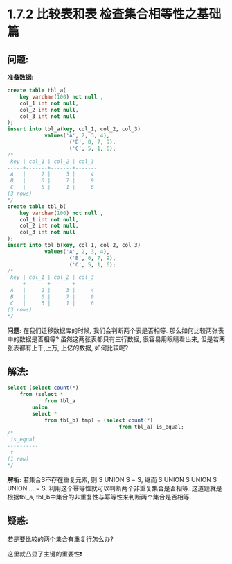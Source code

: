 # 1.7.2 比较表和表 检查集合相等性之基础篇

## 问题:
**准备数据:**
```sql
create table tbl_a(
    key varchar(100) not null ,
    col_1 int not null,
    col_2 int not null,
    col_3 int not null
);
insert into tbl_a(key, col_1, col_2, col_3)
            values('A', 2, 3, 4),
                    ('B', 0, 7, 9),
                    ('C', 5, 1, 6);
/*
 key | col_1 | col_2 | col_3
-----+-------+-------+-------
 A   |     2 |     3 |     4
 B   |     0 |     7 |     9
 C   |     5 |     1 |     6
(3 rows)
*/
create table tbl_b(
    key varchar(100) not null ,
    col_1 int not null,
    col_2 int not null,
    col_3 int not null
);
insert into tbl_b(key, col_1, col_2, col_3)
            values('A', 2, 3, 4),
                    ('B', 0, 7, 9),
                    ('C', 5, 1, 6);
/*
 key | col_1 | col_2 | col_3
-----+-------+-------+-------
 A   |     2 |     3 |     4
 B   |     0 |     7 |     9
 C   |     5 |     1 |     6
(3 rows)
*/
```

**问题:**
在我们迁移数据库的时候, 我们会判断两个表是否相等.
那么如何比较两张表中的数据是否相等?
虽然这两张表都只有三行数据, 很容易用眼睛看出来, 但是若两张表都有上千,上万, 上亿的数据,
如何比较呢?

## 解法:
```sql
select (select count(*)
    from (select *
            from tbl_a
        union 
        select *
            from tbl_b) tmp) = (select count(*)
                                    from tbl_a) is_equal;
/*
 is_equal
----------
 t
(1 row)
*/
```

**解析:**
若集合S不存在重复元素, 则 S UNION S = S, 继而 S UNION S UNION S UNION ... = S.
利用这个幂等性就可以判断两个非重复集合是否相等.
这道题就是根据tbl_a, tbl_b中集合的非重复性与幂等性来判断两个集合是否相等.

## 疑惑:
若是要比较的两个集合有重复行怎么办?

这里就凸显了主键的重要性❗️
